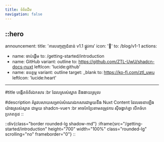 ```yaml
---
title: ទំព័រដើម
navigation: false
---
```


::hero
---
announcement:
  title: 'ការបញ្ចេញជំនាន់ v1.1 ផ្លូវការ'
  icon: '🎉'
  to: /blog/v1-1
actions:
  - name: ចាប់ផ្តើម
    to: /getting-started/introduction
  - name: GitHub
    variant: outline
    to: https://github.com/ZTL-UwU/shadcn-docs-nuxt
    leftIcon: 'lucide:github'
  - name: ឧបត្ថម្ភ
    variant: outline
    target: _blank
    to: https://ko-fi.com/ztl_uwu
    leftIcon: 'lucide:heart'
---

#title
បង្កើតទំព័រឯកសារ :br ដែលស្រស់ស្អាត និងងាយស្រួល

#description
គំរូវេបសាយសម្រាប់សំណេរឯកសារជាមួយនឹង Nuxt Content ដែលរចនាឡើងយ៉ាងស្រស់ស្អាត ជាមួយ shadcn-vue។ :br អាចកែប្រែតាមតម្រូវការ សុីចង្វាក់គ្នា បើកចំហប្រភពកូដ
::

::div{class="border rounded-lg shadow-md"}
  :iframe{src="/getting-started/introduction" height="700" width="100%" class="rounded-lg" scrolling="no" frameborder="0"}
::
